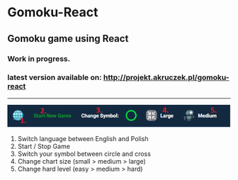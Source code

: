 # Gomoku-React
## Gomoku game using React
### Work in progress.
### latest version available on: http://projekt.akruczek.pl/gomoku-react
<hr/>

<img src="images/gomokuDemo.png"/>

<ol>
  <li>Switch language between English and Polish</li>
  <li>Start / Stop Game</li>
  <li>Switch your symbol between circle and cross</li>
  <li>Change chart size (small > medium > large)</li>
  <li>Change hard level (easy > medium > hard)</li>
</ol>
